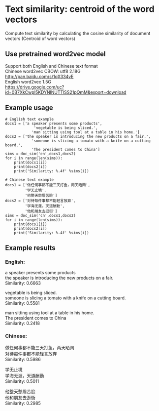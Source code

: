 # Text similarity: centroid of the word vectors
Compute text similarity by calculating the cosine similarity of document vectors (Centroid of word vectors)

## Use pretrained word2vec model
Support both English and Chinese text format   
Chinese word2vec CBOW: utf8  2.18G   
http://pan.baidu.com/s/1qX334vE     
English word2vec 1.5G     
https://drive.google.com/uc?id=0B7XkCwpI5KDYNlNUTTlSS21pQmM&export=download

## Example usage
    # English text example
    docs1 = ['a speaker presents some products',
                 'vegetable is being sliced.',
                'man sitting using tool at a table in his home.']
    docs2 = ['the speaker is introducing the new products on a fair.',
                'someone is slicing a tomato with a knife on a cutting board.',
                'The president comes to China']
    sims = doc_sim('en',docs1,docs2)
    for i in range(len(sims)):
        print(docs1[i])
        print(docs2[i])
        print('Similarity: %.4f' %sims[i])
        
    # Chinese text example
    docs1 = ['做任何事都不能三天打鱼，两天晒网', 
             '学无止境', 
             '他整天愁眉苦脸']
    docs2 = ['对待每件事都不能轻言放弃', 
             '学海无涯，天道酬勤',
             '他和朋友去逛街']
    sims = doc_sim('cn',docs1,docs2)
    for i in range(len(sims)):
        print(docs1[i])
        print(docs2[i])
        print('Similarity: %.4f' %sims[i])

## Example results
### English:   
a speaker presents some products    
the speaker is introducing the new products on a fair.     
Similarity: 0.6663         

vegetable is being sliced.     
someone is slicing a tomato with a knife on a cutting board.     
Similarity: 0.5581     

man sitting using tool at a table in his home.     
The president comes to China     
Similarity: 0.2418    
### Chinese:      
做任何事都不能三天打鱼，两天晒网        
对待每件事都不能轻言放弃     
Similarity: 0.5986 

学无止境      
学海无涯，天道酬勤       
Similarity: 0.5011         

他整天愁眉苦脸      
他和朋友去逛街      
Similarity: 0.2985
